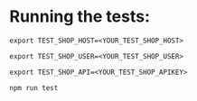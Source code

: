 # Running the tests:

`export TEST_SHOP_HOST=<YOUR_TEST_SHOP_HOST>`

`export TEST_SHOP_USER=<YOUR_TEST_SHOP_USER>`

`export TEST_SHOP_API=<YOUR_TEST_SHOP_APIKEY>`


`npm run test`

